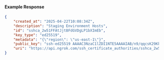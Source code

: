 <!-- Code generated for API Clients. DO NOT EDIT. -->

#### Example Response

```json
{
	"created_at": "2025-04-22T10:08:34Z",
	"description": "Staging Environment Hosts",
	"id": "sshca_2w51FFAtJjtBFdGVDgLP1bXImEb",
	"key_type": "ed25519",
	"metadata": "{\"region\": \"us-east-1\"}",
	"public_key": "ssh-ed25519 AAAAC3NzaC1lZDI1NTE5AAAAIAB/n9/qqcsK29Kk14HljIybcLoxQ/cMG/STOP41+ric",
	"uri": "https://api.ngrok.com/ssh_certificate_authorities/sshca_2w51FFAtJjtBFdGVDgLP1bXImEb"
}
```

